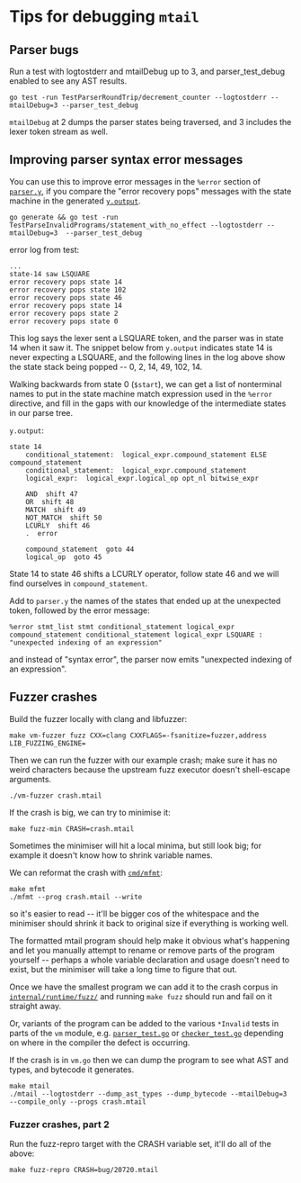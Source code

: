 # Tips for debugging `mtail`


## Parser bugs

Run a test with logtostderr and mtailDebug up to 3, and parser_test_debug enabled to see any AST results.

```
go test -run TestParserRoundTrip/decrement_counter --logtostderr --mtailDebug=3 --parser_test_debug
```

`mtailDebug` at 2 dumps the parser states being traversed, and 3 includes the lexer token stream as well.

## Improving parser syntax error messages

You can use this to improve error messages in the `%error` section of [`parser.y`](../internal/runtime/compiler/parser/parser.y), if you compare the "error recovery pops" messages with the state machine in the generated [`y.output`](../internal/runtime/compiler/parser/y.output).


```
go generate && go test -run TestParseInvalidPrograms/statement_with_no_effect --logtostderr --mtailDebug=3  --parser_test_debug
```

error log from test:
```
...
state-14 saw LSQUARE
error recovery pops state 14
error recovery pops state 102
error recovery pops state 46
error recovery pops state 14
error recovery pops state 2
error recovery pops state 0
```

This log says the lexer sent a LSQUARE token, and the parser was in state 14 when it saw it.  The snippet below from `y.output` indicates state 14 is never expecting a LSQUARE, and the following lines in the log above show the state stack being popped -- 0, 2, 14, 49, 102, 14.

Walking backwards from state 0 (`$start`), we can get a list of nonterminal names to put in the state machine match expression used in the `%error` directive, and fill in the gaps with our knowledge of the intermediate states in our parse tree.

`y.output`:
```
state 14
	conditional_statement:  logical_expr.compound_statement ELSE compound_statement 
	conditional_statement:  logical_expr.compound_statement 
	logical_expr:  logical_expr.logical_op opt_nl bitwise_expr 

	AND  shift 47
	OR  shift 48
	MATCH  shift 49
	NOT_MATCH  shift 50
	LCURLY  shift 46
	.  error

	compound_statement  goto 44
	logical_op  goto 45
```

State 14 to state 46 shifts a LCURLY operator, follow state 46 and we will find ourselves in `compound_statement`.

Add to `parser.y` the names of the states that ended up at the unexpected token, followed by the error message:
```
%error stmt_list stmt conditional_statement logical_expr compound_statement conditional_statement logical_expr LSQUARE : "unexpected indexing of an expression"
```

and instead of "syntax error", the parser now emits "unexpected indexing of an expression".


## Fuzzer crashes

Build the fuzzer locally with clang and libfuzzer:

```
make vm-fuzzer fuzz CXX=clang CXXFLAGS=-fsanitize=fuzzer,address LIB_FUZZING_ENGINE=
```

Then we can run the fuzzer with our example crash; make sure it has no weird characters because the upstream fuzz executor doesn't shell-escape arguments.

```
./vm-fuzzer crash.mtail
```

If the crash is big, we can try to minimise it:

```
make fuzz-min CRASH=crash.mtail
```

Sometimes the minimiser will hit a local minima, but still look big; for example it doesn't know how to shrink variable names.

We can reformat the crash with [`cmd/mfmt`](../cmd/mfmt/main.go):

```
make mfmt
./mfmt --prog crash.mtail --write
```

so it's easier to read -- it'll be bigger cos of the whitespace and the minimiser should shrink it back to original size if everything is working well.

The formatted mtail program should help make it obvious what's happening and let you manually attempt to rename or remove parts of the program yourself -- perhaps a whole variable declaration and usage doesn't need to exist, but the minimiser will take a long time to figure that out.

Once we have the smallest program we can add it to the crash corpus in [`internal/runtime/fuzz/`](../internal/runtime/fuzz/) and running `make fuzz` should run and fail on it straight away.

Or, variants of the program can be added to the various `*Invalid` tests in parts of the `vm` module, e.g. [`parser_test.go`](../internal/runtime/compiler/parser/parser_test.go) or [`checker_test.go`](../internal/runtime/compiler/checker/checker_test.go) depending on where in the compiler the defect is occurring.

If the crash is in `vm.go` then we can dump the program to see what AST and types, and bytecode it generates.

```
make mtail
./mtail --logtostderr --dump_ast_types --dump_bytecode --mtailDebug=3 --compile_only --progs crash.mtail
```


### Fuzzer crashes, part 2

Run the fuzz-repro target with the CRASH variable set, it'll do all of the above:

```
make fuzz-repro CRASH=bug/20720.mtail
```
